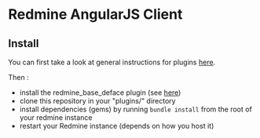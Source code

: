 Redmine AngularJS Client
========================

Install
-------

You can first take a look at general instructions for plugins [here](http://www.redmine.org/wiki/redmine/Plugins).

Then :

* install the redmine_base_deface plugin (see [here](https://github.com/jbbarth/redmine_base_deface))
* clone this repository in your "plugins/" directory
* install dependencies (gems) by running `bundle install` from the root of your redmine instance
* restart your Redmine instance (depends on how you host it)
